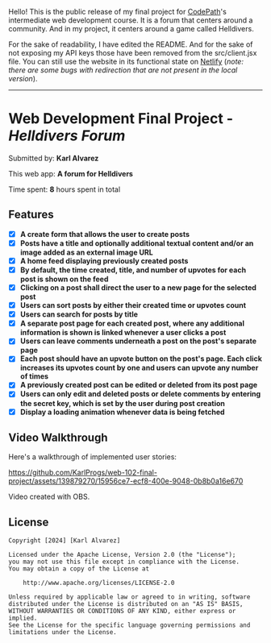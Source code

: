 Hello! This is the public release of my final project for [CodePath](https://www.codepath.org/)'s intermediate web development course.
It is a forum that centers around a community. And in my project, it centers around a game called Helldivers.

For the sake of readability, I have edited the README. And for the sake of not exposing my API keys those have been removed from the src/client.jsx file.
You can still use the website in its functional state on [Netlify](https://superlative-flan-ff087e.netlify.app/) (*note: there are some bugs with redirection that are not present in the local version*).

---

# Web Development Final Project - *Helldivers Forum*

Submitted by: **Karl Alvarez**

This web app: **A forum for Helldivers**

Time spent: **8** hours spent in total

## Features

- [x] **A create form that allows the user to create posts**
- [x] **Posts have a title and optionally additional textual content and/or an image added as an external image URL**
- [x] **A home feed displaying previously created posts**
- [x] **By default, the time created, title, and number of upvotes for each post is shown on the feed**
- [x] **Clicking on a post shall direct the user to a new page for the selected post**
- [x] **Users can sort posts by either their created time or upvotes count**
- [x] **Users can search for posts by title**
- [x] **A separate post page for each created post, where any additional information is shown is linked whenever a user clicks a post**
- [x] **Users can leave comments underneath a post on the post's separate page**
- [x] **Each post should have an upvote button on the post's page. Each click increases its upvotes count by one and users can upvote any number of times**
- [x] **A previously created post can be edited or deleted from its post page**
- [x] **Users can only edit and deleted posts or delete comments by entering the secret key, which is set by the user during post creation**
- [x] **Display a loading animation whenever data is being fetched**

## Video Walkthrough

Here's a walkthrough of implemented user stories:

https://github.com/KarlProgs/web-102-final-project/assets/139879270/15956ce7-ecf8-400e-9048-0b8b0a16e670

Video created with OBS.  

## License

    Copyright [2024] [Karl Alvarez]

    Licensed under the Apache License, Version 2.0 (the "License");
    you may not use this file except in compliance with the License.
    You may obtain a copy of the License at

        http://www.apache.org/licenses/LICENSE-2.0

    Unless required by applicable law or agreed to in writing, software
    distributed under the License is distributed on an "AS IS" BASIS,
    WITHOUT WARRANTIES OR CONDITIONS OF ANY KIND, either express or implied.
    See the License for the specific language governing permissions and
    limitations under the License.
